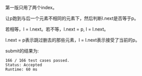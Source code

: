 第一版只用了两个index。

让p跑到与后一个元素不相同的元素下，然后判断l.next是否等于p。

若相等，l = l.next。若不等，l.next = p, l = l.next。

l.next = p表示跳过删去的那些元素，l = l.next表示接受了当前的p。

submit的结果为:
```
166 / 166 test cases passed.
Status: Accepted
Runtime: 60 ms
```
